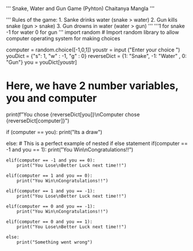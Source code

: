 
''' Snake, Water and Gun Game (Pyhton)
     Chaitanya Mangla '''

''' Rules of the game:
    1. Sanke drinks water (snake > water)
    2. Gun kills snake  (gun > snake)
    3. Gun drowns in water (water > gun) 
    '''
'''1 for snake
   -1 for water
    0 for gun 
    '''
import random # Import random library to allow computer operating system for making choices

computer =  random.choice([-1,0,1])
youstr = input ("Enter your choice ")
youDict = {"s": 1, "w" : -1, "g" : 0}
reverseDict = {1: "Snake", -1: "Water" , 0: "Gun"}
you = youDict[youstr]

# Here, we have 2 number variables, you and computer 

print(f"You chose {reverseDict[you]}\nComputer chose {reverseDict[computer]}")

if (computer == you):
    print("Its a draw")

else:  # This is a perfect example of nested if else statement 
    if(computer == -1 and you == 1):
        print("You Win\nCongratulations!!")
    
    elif(computer == -1 and you == 0):
        print("You Lose\nBetter Luck next time!!")
    
    elif(computer == 1 and you == 0):
        print("You Win\nCongratulations!!")
    
    elif(computer == 1 and you == -1):
        print("You Lose\nBetter Luck next time!!")
    
    elif(computer == 0 and you == -1):
        print("You Win\nCongratulations!!")
    
    elif(computer == 0 and you == 1):
        print("You Lose\nBetter Luck next time!!")

    else:
        print("Something went wrong")


